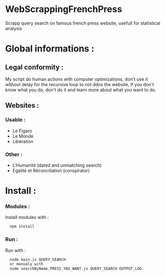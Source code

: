 # WebScrappingFrenchPress
Scrapp query search on famous french press website, usefull for statistical analysis

# Global informations :

## Legal conformity :
My script do human actions with computer optimizations, don't use it without delay for the recursive loop to not ddos the website, if you don't know what you do, don't do it and learn more about what you want to do.

## Websites :

### Usable :
- Le Figaro
- Le Monde
- Libération


### Other :
- L'Humanité (dated and unmatching search) 
- Egalité et Réconciliation (conspirator)


# Install :

### Modules :
Install modules with :
```bash
  npm install
``` 

### Run :
Run with :
```bash
  node main.js QUERY_SEARCH
  or manualy with
  node searchByName_PRESS_YOU_WANT.js QUERY_SEARCH OUTPUT_LOG
``` 


